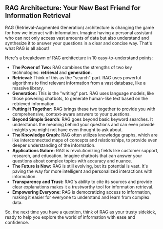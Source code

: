 ##  RAG Architecture: Your New Best Friend for Information Retrieval

RAG (Retrieval-Augmented Generation) architecture is changing the game for how we interact with information. Imagine having a personal assistant who can not only access vast amounts of data but also understand and synthesize it to answer your questions in a clear and concise way. That's what RAG is all about!

Here's a breakdown of RAG architecture in 10 easy-to-understand points:

* **The Power of Two:** RAG combines the strengths of two key technologies: **retrieval** and **generation**. 
* **Retrieval:** Think of this as the "search" part.  RAG uses powerful algorithms to find relevant information from a vast database, like a massive library.
* **Generation:** This is the "writing" part.  RAG uses language models, like those powering chatbots, to generate human-like text based on the retrieved information. 
* **Putting it Together:** RAG brings these two together to provide you with comprehensive, context-aware answers to your questions.
* **Beyond Simple Search:** RAG goes beyond basic keyword searches. It understands the meaning behind your questions and can even provide insights you might not have even thought to ask about.
* **The Knowledge Graph:**  RAG often utilizes knowledge graphs, which are like interconnected maps of concepts and relationships, to provide even deeper understanding of the information.
* **Applications Galore:**  RAG is revolutionizing fields like customer support, research, and education. Imagine chatbots that can answer your questions about complex topics with accuracy and nuance.
* **The Future is Now:**  RAG is still evolving, but its potential is vast. It's paving the way for more intelligent and personalized interactions with information.
* **Transparency and Trust:**  RAG's ability to cite its sources and provide clear explanations makes it a trustworthy tool for information retrieval.
* **Empowering Everyone:**  RAG is democratizing access to information, making it easier for everyone to understand and learn from complex data. 

So, the next time you have a question, think of RAG as your trusty sidekick, ready to help you explore the world of information with ease and confidence.